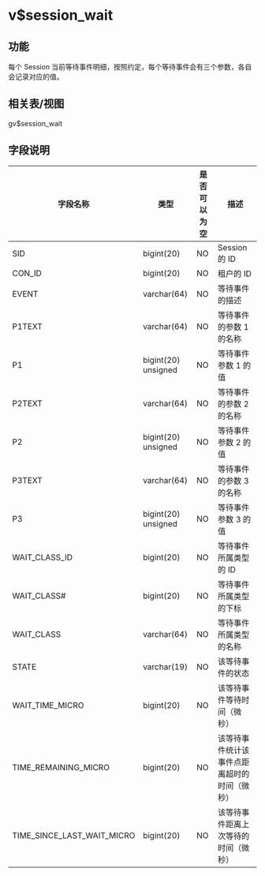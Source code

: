 v$session_wait
===================================

功能
-----------

每个 Session 当前等待事件明细，按照约定，每个等待事件会有三个参数，各自会记录对应的值。

相关表/视图
---------------

gv$session_wait

字段说明
-------------

|          **字段名称**          |       **类型**        | **是否可以为空** |         **描述**         |
|----------------------------|---------------------|------------|------------------------|
| SID                        | bigint(20)          | NO         | Session 的 ID           |
| CON_ID                     | bigint(20)          | NO         | 租户的 ID                 |
| EVENT                      | varchar(64)         | NO         | 等待事件的描述                |
| P1TEXT                     | varchar(64)         | NO         | 等待事件的参数 1 的名称          |
| P1                         | bigint(20) unsigned | NO         | 等待事件参数 1 的值            |
| P2TEXT                     | varchar(64)         | NO         | 等待事件的参数 2 的名称          |
| P2                         | bigint(20) unsigned | NO         | 等待事件参数 2 的值            |
| P3TEXT                     | varchar(64)         | NO         | 等待事件的参数 3 的名称          |
| P3                         | bigint(20) unsigned | NO         | 等待事件参数 3 的值            |
| WAIT_CLASS_ID              | bigint(20)          | NO         | 等待事件所属类型的 ID           |
| WAIT_CLASS#                | bigint(20)          | NO         | 等待事件所属类型的下标            |
| WAIT_CLASS                 | varchar(64)         | NO         | 等待事件所属类型的名称            |
| STATE                      | varchar(19)         | NO         | 该等待事件的状态               |
| WAIT_TIME_MICRO            | bigint(20)          | NO         | 该等待事件等待时间（微秒）          |
| TIME_REMAINING_MICRO       | bigint(20)          | NO         | 该等待事件统计该事件点距离超时的时间（微秒） |
| TIME_SINCE_LAST_WAIT_MICRO | bigint(20)          | NO         | 该等待事件距离上次等待的时间（微秒）     |
